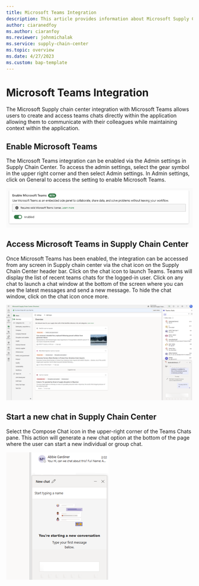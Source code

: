 ```yaml
---
title: Microsoft Teams Integration
description: This article provides information about Microsoft Supply Chain Center's integration with Microsoft Teams
author: ciaranedfoy
ms.author: ciaranfoy
ms.reviewer: johnmichalak
ms.service: supply-chain-center
ms.topic: overview
ms.date: 4/27/2023
ms.custom: bap-template
---
```


# Microsoft Teams Integration

The Microsoft Supply chain center integration with Microsoft Teams allows users to create and access teams chats directly within the application allowing them to communicate with their colleagues while maintaining context within the application.

## Enable Microsoft Teams

The Microsoft Teams integration can be enabled via the Admin settings in Supply Chain Center. To access the admin settings, 
select the gear symbol in the upper right corner and then select Admin settings. In Admin settings, 
click on General to access the setting to enable Microsoft Teams. 

![Screenshot of the toggle available within admin settings for switching on the teams integration/](media/enable_teams.png) 

## Access Microsoft Teams in Supply Chain Center

Once Microsoft Teams has been enabled, the integration can be accessed from any screen in Supply chain center via the chat icon on the Supply Chain Center header bar. 
Click on the chat icon to launch Teams. Teams will display the list of recent teams chats for the logged-in user. 
Click on any chat to launch a chat window at the bottom of the screen where you can see the latest messages and send a new message. 
To hide the chat window, click on the chat icon once more.

![Screenshot showing the teams integration enabled in a side pane within MSCC/](media/access_teams_in_mscc.png) 

## Start a new chat in Supply Chain Center

Select the Compose Chat icon in the upper-right corner of the Teams Chats pane. This action will generate a new chat option 
at the bottom of the page where the user can start a new individual or group chat.

![Screenshot showing a new chat window within the teams integrations side pane/](media/start_new_chat_teams.png) 
